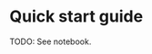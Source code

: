 # Quick start guide
TODO: See notebook.

<!-- # Creating a double pendulum `Mechanism`
We're going to create a simple `Mechanism` that represents a
[double pendulum](https://en.wikipedia.org/wiki/Double_pendulum).
The `Mechanism` type can be thought of as an interconnection of rigid bodies and joints.

We'll start by creating a new `Mechanism`:
```@example

```



`Mechanism`s can also be loaded from an XML file called a URDF, merged, split
apart, etc. See [here](@ref mechanism_create) for more information.

# Creating a `MechanismState`
`Mechanism`s store the joint layout and inertia parameters, but no
state-dependent information. State-dependent information is instead stored in
a separate object called a `MechanismState`.

# Computing the mass matrix of the double pendulum

# Simulation

# Visualization -->
